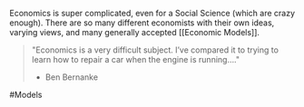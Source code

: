 Economics is super complicated, even for a Social Science (which are crazy enough). There are so many different economists with their own ideas, varying views, and many generally accepted [[Economic Models]].

> "Economics is a very difficult subject. I’ve compared it to trying to learn how to repair a car when the engine is running…."
> - Ben Bernanke

#Models